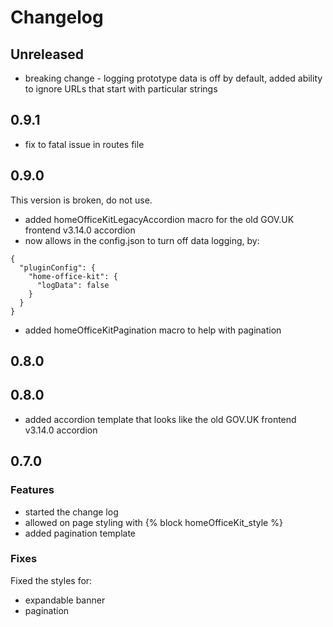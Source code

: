 # Changelog

## Unreleased

* breaking change - logging prototype data is off by default, added ability to ignore URLs that start with particular strings

## 0.9.1

* fix to fatal issue in routes file

## 0.9.0
This version is broken, do not use.

* added homeOfficeKitLegacyAccordion macro for the old GOV.UK frontend v3.14.0 accordion
* now allows in the config.json to turn off data logging, by:
```
{
  "pluginConfig": {
    "home-office-kit": {
      "logData": false
    }
  }
}
```
* added homeOfficeKitPagination macro to help with pagination

## 0.8.0

## 0.8.0

* added accordion template that looks like the old GOV.UK frontend v3.14.0 accordion

## 0.7.0

### Features

* started the change log
* allowed on page styling with {% block homeOfficeKit_style %}
* added pagination template

### Fixes

Fixed the styles for:

* expandable banner
* pagination
